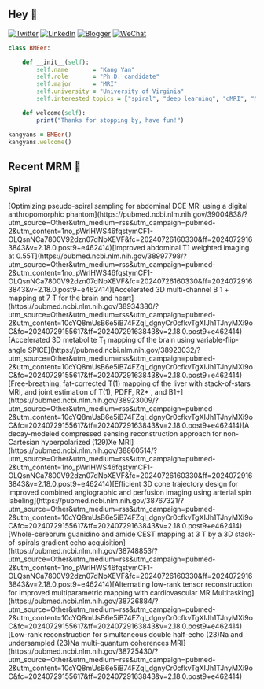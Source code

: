 ## Hey 👋
[![Twitter](https://img.shields.io/badge/Twitter-%231DA1F2.svg?style=for-the-badge&logo=Twitter&logoColor=white)](https://twitter.com/KangY01)
[![LinkedIn](https://img.shields.io/badge/linkedin-%230077B5.svg?style=for-the-badge&logo=linkedin&logoColor=white)](https://www.linkedin.com/in/kyanyan/)
[![Blogger](https://img.shields.io/badge/Blogger-FF5722?style=for-the-badge&logo=blogger&logoColor=white)](https://kangyan.bearblog.dev/)
[![WeChat](https://img.shields.io/badge/WeChat-07C160?style=for-the-badge&logo=wechat&logoColor=white)](wechat.jpg)

```ruby
class BMEer:

    def __init__(self):
        self.name       = "Kang Yan"
        self.role       = "Ph.D. candidate"
        self.major      = "MRI"
        self.university = "University of Virginia"
        self.interested_topics = ["spiral", "deep learning", "dMRI", "MRgFUS"]

    def welcome(self):
        print("Thanks for stopping by, have fun!")

kangyans = BMEer()
kangyans.welcome()
```

<!---
## Stats

![Kang Yan's GitHub stats](https://github-readme-stats.vercel.app/api?username=kangyans&show_icons=true&theme=radical)
-->




## Recent MRM 📖

### Spiral

<!-- BLOG-POST-LIST:START -->[Optimizing pseudo-spiral sampling for abdominal DCE MRI using a digital anthropomorphic phantom](https://pubmed.ncbi.nlm.nih.gov/39004838/?utm_source=Other&utm_medium=rss&utm_campaign=pubmed-2&utm_content=1no_pWrlHWS46fqstymCF1-OLQsnNCa7800V92dzn07dNbXEVF&fc=20240726160330&ff=20240729163843&v=2.18.0.post9+e462414)[Improved abdominal T1 weighted imaging at 0.55T](https://pubmed.ncbi.nlm.nih.gov/38997798/?utm_source=Other&utm_medium=rss&utm_campaign=pubmed-2&utm_content=1no_pWrlHWS46fqstymCF1-OLQsnNCa7800V92dzn07dNbXEVF&fc=20240726160330&ff=20240729163843&v=2.18.0.post9+e462414)[Accelerated 3D multi-channel <mml:math xmlns:mml="http://www.w3.org/1998/Math/MathML"> <mml:mrow><mml:msubsup><mml:mi>B</mml:mi> <mml:mn>1</mml:mn> <mml:mo>+</mml:mo></mml:msubsup> </mml:mrow> </mml:math> mapping at 7 T for the brain and heart](https://pubmed.ncbi.nlm.nih.gov/38934380/?utm_source=Other&utm_medium=rss&utm_campaign=pubmed-2&utm_content=10cYQ8mUsB6e5iB74FZql_dgnyCr0cfkvTgXIJh1TJnyMXi9oC&fc=20240729155617&ff=20240729163843&v=2.18.0.post9+e462414)[Accelerated 3D metabolite T<sub>1</sub> mapping of the brain using variable-flip-angle SPICE](https://pubmed.ncbi.nlm.nih.gov/38923032/?utm_source=Other&utm_medium=rss&utm_campaign=pubmed-2&utm_content=10cYQ8mUsB6e5iB74FZql_dgnyCr0cfkvTgXIJh1TJnyMXi9oC&fc=20240729155617&ff=20240729163843&v=2.18.0.post9+e462414)[Free-breathing, fat-corrected T(1) mapping of the liver with stack-of-stars MRI, and joint estimation of T(1), PDFF, R2* , and B1+](https://pubmed.ncbi.nlm.nih.gov/38923009/?utm_source=Other&utm_medium=rss&utm_campaign=pubmed-2&utm_content=10cYQ8mUsB6e5iB74FZql_dgnyCr0cfkvTgXIJh1TJnyMXi9oC&fc=20240729155617&ff=20240729163843&v=2.18.0.post9+e462414)[A decay-modeled compressed sensing reconstruction approach for non-Cartesian hyperpolarized (129)Xe MRI](https://pubmed.ncbi.nlm.nih.gov/38860514/?utm_source=Other&utm_medium=rss&utm_campaign=pubmed-2&utm_content=1no_pWrlHWS46fqstymCF1-OLQsnNCa7800V92dzn07dNbXEVF&fc=20240726160330&ff=20240729163843&v=2.18.0.post9+e462414)[Efficient 3D cone trajectory design for improved combined angiographic and perfusion imaging using arterial spin labeling](https://pubmed.ncbi.nlm.nih.gov/38767321/?utm_source=Other&utm_medium=rss&utm_campaign=pubmed-2&utm_content=10cYQ8mUsB6e5iB74FZql_dgnyCr0cfkvTgXIJh1TJnyMXi9oC&fc=20240729155617&ff=20240729163843&v=2.18.0.post9+e462414)[Whole-cerebrum guanidino and amide CEST mapping at 3 T by a 3D stack-of-spirals gradient echo acquisition](https://pubmed.ncbi.nlm.nih.gov/38748853/?utm_source=Other&utm_medium=rss&utm_campaign=pubmed-2&utm_content=1no_pWrlHWS46fqstymCF1-OLQsnNCa7800V92dzn07dNbXEVF&fc=20240726160330&ff=20240729163843&v=2.18.0.post9+e462414)[Alternating low-rank tensor reconstruction for improved multiparametric mapping with cardiovascular MR Multitasking](https://pubmed.ncbi.nlm.nih.gov/38726884/?utm_source=Other&utm_medium=rss&utm_campaign=pubmed-2&utm_content=10cYQ8mUsB6e5iB74FZql_dgnyCr0cfkvTgXIJh1TJnyMXi9oC&fc=20240729155617&ff=20240729163843&v=2.18.0.post9+e462414)[Low-rank reconstruction for simultaneous double half-echo (23)Na and undersampled (23)Na multi-quantum coherences MRI](https://pubmed.ncbi.nlm.nih.gov/38725430/?utm_source=Other&utm_medium=rss&utm_campaign=pubmed-2&utm_content=10cYQ8mUsB6e5iB74FZql_dgnyCr0cfkvTgXIJh1TJnyMXi9oC&fc=20240729155617&ff=20240729163843&v=2.18.0.post9+e462414)<!-- BLOG-POST-LIST:END -->


<!---
## Trophies 

[![trophy](https://github-profile-trophy.vercel.app/?username=kangyans&theme=onedark)](https://github.com/kangyans/github-profile-trophy)
--->






